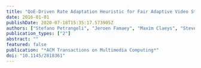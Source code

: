 ```yaml
---
title: "QoE-Driven Rate Adaptation Heuristic for Fair Adaptive Video Streaming"
date: 2016-01-01
publishDate: 2020-07-18T15:35:17.573905Z
authors: ["Stefano Petrangeli", "Jeroen Famaey", "Maxim Claeys", "Steven Latré", "Filip De Turck"]
publication_types: ["2"]
abstract: ""
featured: false
publication: "*ACM Transactions on Multimedia Computing*"
doi: "10.1145/2818361"
---
```


